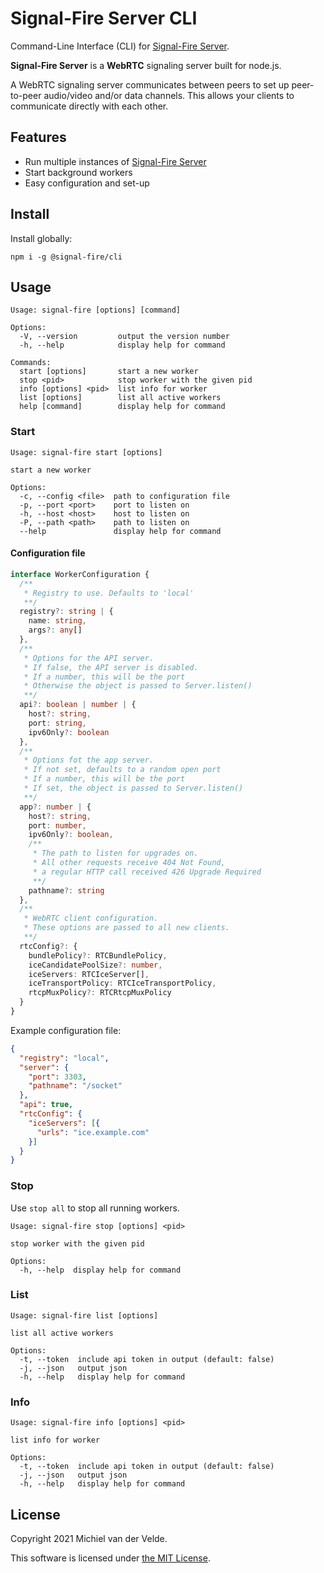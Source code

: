 # Signal-Fire Server CLI

Command-Line Interface (CLI) for [Signal-Fire Server](https://github.com/Signal-Fire/server).

__Signal-Fire Server__ is a __WebRTC__ signaling server built for node.js.

A WebRTC signaling server communicates between peers to set up
peer-to-peer audio/video and/or data channels. This allows your
clients to communicate directly with each other.

## Features

* Run multiple instances of [Signal-Fire Server](https://github.com/Signal-Fire/server)
* Start background workers
* Easy configuration and set-up

## Install

Install globally:

```
npm i -g @signal-fire/cli
```

## Usage

```
Usage: signal-fire [options] [command]

Options:
  -V, --version         output the version number
  -h, --help            display help for command

Commands:
  start [options]       start a new worker
  stop <pid>            stop worker with the given pid
  info [options] <pid>  list info for worker
  list [options]        list all active workers
  help [command]        display help for command
```

### Start

```
Usage: signal-fire start [options]

start a new worker

Options:
  -c, --config <file>  path to configuration file
  -p, --port <port>    port to listen on
  -h, --host <host>    host to listen on
  -P, --path <path>    path to listen on
  --help               display help for command
```

#### Configuration file

```ts
interface WorkerConfiguration {
  /**
   * Registry to use. Defaults to 'local' 
   **/
  registry?: string | {
    name: string,
    args?: any[]
  },
  /**
   * Options for the API server.
   * If false, the API server is disabled.
   * If a number, this will be the port
   * Otherwise the object is passed to Server.listen()
   **/
  api?: boolean | number | {
    host?: string,
    port: string,
    ipv6Only?: boolean
  },
  /**
   * Options fot the app server.
   * If not set, defaults to a random open port
   * If a number, this will be the port
   * If set, the object is passed to Server.listen()
   **/
  app?: number | {
    host?: string,
    port: number,
    ipv6Only?: boolean,
    /**
     * The path to listen for upgrades on.
     * All other requests receive 404 Not Found,
     * a regular HTTP call received 426 Upgrade Required
     **/
    pathname?: string
  },
  /**
   * WebRTC client configuration.
   * These options are passed to all new clients.
   **/
  rtcConfig?: {
    bundlePolicy?: RTCBundlePolicy,
    iceCandidatePoolSize?: number,
    iceServers: RTCIceServer[],
    iceTransportPolicy: RTCIceTransportPolicy,
    rtcpMuxPolicy?: RTCRtcpMuxPolicy
  }
}
```

Example configuration file:

```json
{
  "registry": "local",
  "server": {
    "port": 3303,
    "pathname": "/socket"
  },
  "api": true,
  "rtcConfig": {
    "iceServers": [{
      "urls": "ice.example.com"
    }]
  }
}
```

### Stop

Use `stop all` to stop all running workers.

```
Usage: signal-fire stop [options] <pid>

stop worker with the given pid

Options:
  -h, --help  display help for command
```

### List

```
Usage: signal-fire list [options]

list all active workers

Options:
  -t, --token  include api token in output (default: false)
  -j, --json   output json
  -h, --help   display help for command
```

### Info

```
Usage: signal-fire info [options] <pid>

list info for worker

Options:
  -t, --token  include api token in output (default: false)
  -j, --json   output json
  -h, --help   display help for command
```

## License

Copyright 2021 Michiel van der Velde.

This software is licensed under [the MIT License](LICENSE).
